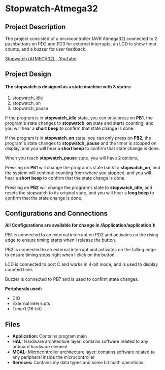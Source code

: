 # Stopwatch-Atmega32
## Project Description
The project consisted of a microcontroller (AVR Atmega32) connected to 2 pushbuttons on PD2 and PD3 for external interrupts, an LCD to show timer counts, and a buzzer for user feedback.

[Stopwatch (ATMEGA32) - YouTube](https://www.youtube.com/watch?v=iHMSjvov2so&list=PLC3Wwc_IeCN8d-kV1xPaiXWGpabYQGxY_&index=5)

## Project Design

#### The stopwatch is designed as a state machine with 3 states:

 1. stopwatch_idle
 2. stopwatch_on
 3. stopwatch_pause

If the program is in **stopwatch_idle** state, you can only press on **PB1**, the program's state changes to **stopwatch_on** state and starts counting, and you will hear a **short beep** to confirm that state change is done.

If the program is in **stopwatch_on** state,  you can only press on **PB2**, the program's state changes to **stopwatch_pause** and the timer is stopped on display, and you will hear a **short beep** to confirm that state change is done.

When you reach **stopwatch_pause** state, you will have 2 options,

Pressing on **PB1** will change the program's state back to **stopwatch_on**, and the system will continue counting from where you stopped, and you will hear a **short beep** to confirm that the state change is done.

Pressing on **PB2** will change the program's state to **stopwatch_idle**, and resets the stopwatch to its original state, and you will hear a **long beep** to confirm that the state change is done.



## Configurations and Connections

 **All Configurations are available for change in /Application/application.h**

PB1 is connected to an external interrupt on PD2 and activates on the rising edge to ensure timing starts when I release the button.

PB2 is connected to an external interrupt and activates on the falling edge to ensure timing stops right when I click on the button.

LCD is connected to port C and works in 4-bit mode, and is used to display counted time.

Buzzer is connected to PB7 and is used to confirm state changes.

**Peripherals used:**
- DIO
- External Interrupts
- Timer1 (16-bit)

## Files

 - **Application:** Contains program main
 - **HAL:** Hardware architecture layer: contains software related to any onboard hardware element
 - **MCAL:** Microcontroller architecture layer: contains software related to any peripheral inside the microcontroller
 - **Services:** Contains my data types and some bit math operations
